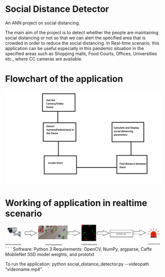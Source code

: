 # Social Distance Detector
 An ANN project on social distancing. 

The main aim of the project is to detect whether the people are maintaining social distancing or not so that we can alert the specified area that is crowded in order to reduce the social distancing. In Real-time scenario, this application can be useful especially in this pandemic situation in the specified areas such as Shopping malls, Food Courts, Offices, Universities etc., where CC cameras are available. 

# Flowchart of the application
<img src="/socialdistancing flowchart.png" alt="flowchart"> 

# Working of application in realtime scenario
<img src="/SocialDistancingReal.jpeg" alt="real"> 
` ` `
Software: Python 3
Requirements: OpenCV, NumPy, argparse, Caffe MobileNet SSD model weights, and prototxt 

To run the application: python social_distance_detector.py --videopath “videoname.mp4”. 
` ` `

